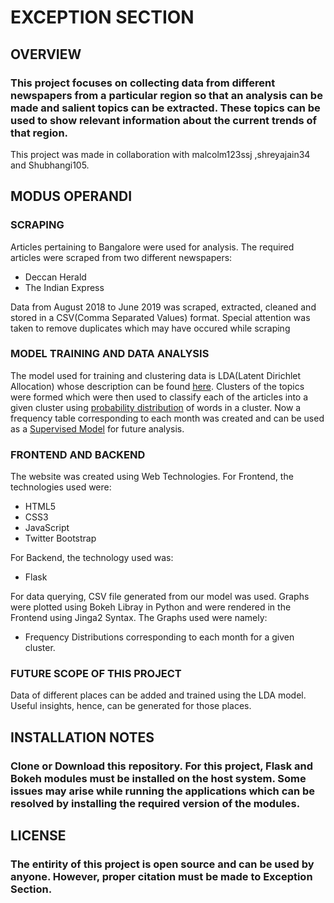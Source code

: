 # EXCEPTION SECTION

## OVERVIEW
### This project focuses on collecting data from different newspapers from a particular region so that an analysis can be made and salient topics can be extracted. These topics can be used to show relevant information about the current trends of that region.

This project was made in collaboration with	malcolm123ssj ,shreyajain34 and Shubhangi105.

## MODUS OPERANDI

### SCRAPING

Articles pertaining to Bangalore were used for analysis. The required articles were scraped from two different newspapers:
- Deccan Herald
- The Indian Express

Data from August 2018 to June 2019 was scraped, extracted, cleaned and stored in a CSV(Comma Separated Values) format. Special attention was taken to remove duplicates which may have occured while scraping

### MODEL TRAINING AND DATA ANALYSIS

The model used for training and clustering data is LDA(Latent Dirichlet Allocation) whose description can be found [here](https://en.wikipedia.org/wiki/Latent_Dirichlet_allocation). Clusters of the topics were formed which were then used to classify each of the articles into a given cluster using [probability distribution](https://en.wikipedia.org/wiki/Probability_distribution) of words in a cluster. Now a frequency table corresponding to each month was created and can be used as a [Supervised Model](https://en.wikipedia.org/wiki/Supervised_learning) for future analysis.

### FRONTEND AND BACKEND

The website was created using Web Technologies. 
For Frontend, the technologies used were:
- HTML5
- CSS3
- JavaScript
- Twitter Bootstrap

For Backend, the technology used was:
- Flask

For data querying, CSV file generated from our model was used. Graphs were plotted using Bokeh Libray in Python and were rendered in the Frontend using Jinga2 Syntax. 
The Graphs used were namely:
- Frequency Distributions corresponding to each month for a given cluster.

### FUTURE SCOPE OF THIS PROJECT

Data of different places can be added and trained using the LDA model. Useful insights, hence, can be generated for those places.

## INSTALLATION NOTES
### Clone or Download this repository. For this project, Flask and Bokeh modules must be installed on the host system. Some issues may arise while running the applications which can be resolved by installing the required version of the modules.

## LICENSE
### The entirity of this project is open source and can be used by anyone. However, proper citation must be made to Exception Section.









